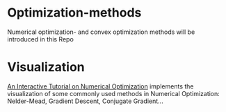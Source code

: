 # Optimization-methods
Numerical optimization- and convex optimization methods will be introduced in this Repo

# Visualization
[An Interactive Tutorial on Numerical Optimization](https://www.benfrederickson.com/numerical-optimization/) implements the visualization of some commonly used methods in Numerical Optimization: Nelder-Mead, Gradient Descent, Conjugate Gradient...
